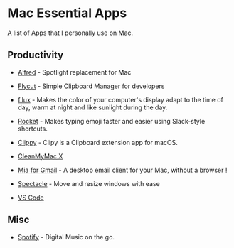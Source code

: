 # Mac Essential Apps
A list of Apps that I personally use on Mac.

## Productivity
- [Alfred](https://www.alfredapp.com/) - Spotlight replacement for Mac

- [Flycut](https://github.com/TermiT/Flycut) - Simple Clipboard Manager for developers

- [f.lux](https://justgetflux.com/) - Makes the color of your computer's display adapt to the time of day, warm at night and like sunlight during the day.

- [Rocket](http://matthewpalmer.net/rocket/) - Makes typing emoji faster and easier using Slack-style shortcuts.

- [Clippy](https://github.com/Clipy/Clipy) - Clipy is a Clipboard extension app for macOS.

- [CleanMyMac X](https://macpaw.com/cleanmymac)

- [Mia for Gmail](https://www.miaforgmail.com/) - A desktop email client for your Mac, without a browser !

- [Spectacle](https://www.spectacleapp.com) - Move and resize windows with ease

- [VS Code](https://code.visualstudio.com/) 

## Misc
- [Spotify](https://www.spotify.com/int/download/mac/) - Digital Music on the go.
